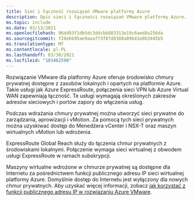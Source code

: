 ```yaml
---
title: Sieć i łączność rozwiązań VMware platformy Azure
description: Opis sieci i łączności rozwiązań VMware platformy Azure.
ms.topic: include
ms.date: 03/13/2021
ms.openlocfilehash: 96dd93f1db5dc3ddcbb883313e19c6aed8a256da
ms.sourcegitcommit: f28ebb95ae9aaaff3f87d8388a09b41e0b3445b5
ms.translationtype: MT
ms.contentlocale: pl-PL
ms.lasthandoff: 03/30/2021
ms.locfileid: "103462590"
---
```

<!-- Used in introduction.md and concepts-networking.md -->

Rozwiązanie VMware dla platformy Azure oferuje środowisko chmury prywatnej dostępne z zasobów lokalnych i opartych na platformie Azure. Takie usługi jak Azure ExpressRoute, połączenia sieci VPN lub Azure Virtual WAN zapewniają łączność. Te usługi wymagają określonych zakresów adresów sieciowych i portów zapory do włączenia usług.

Podczas wdrażania chmury prywatnej można utworzyć sieci prywatne do zarządzania, aprowizacji i vMotion. Za pomocą tych sieci prywatnych można uzyskiwać dostęp do Menedżera vCenter i NSX-T oraz maszyn wirtualnych vMotion lub wdrożenia.  

ExpressRoute Global Reach służy do łączenia chmur prywatnych z środowiskami lokalnymi. Połączenie wymaga sieci wirtualnej z obwodem usługi ExpressRoute w ramach subskrypcji.

Maszyny wirtualne wdrożone w chmurze prywatnej są dostępne dla Internetu za pośrednictwem funkcji publicznego adresu IP sieci wirtualnej platformy Azure.  Domyślnie dostęp do Internetu jest wyłączony dla nowych chmur prywatnych. Aby uzyskać więcej informacji, zobacz [jak korzystać z funkcji publicznego adresu IP w rozwiązaniu Azure VMware](../public-ip-usage.md).

